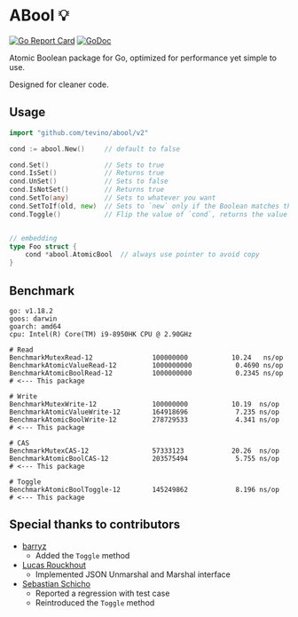 # ABool :bulb:

[![Go Report Card](https://goreportcard.com/badge/github.com/tevino/abool)](https://goreportcard.com/report/github.com/tevino/abool)
[![GoDoc](https://godoc.org/github.com/tevino/abool?status.svg)](https://godoc.org/github.com/tevino/abool)

Atomic Boolean package for Go, optimized for performance yet simple to use.

Designed for cleaner code.

## Usage

```go
import "github.com/tevino/abool/v2"

cond := abool.New()     // default to false

cond.Set()              // Sets to true
cond.IsSet()            // Returns true
cond.UnSet()            // Sets to false
cond.IsNotSet()         // Returns true
cond.SetTo(any)         // Sets to whatever you want
cond.SetToIf(old, new)  // Sets to `new` only if the Boolean matches the `old`, returns whether succeeded
cond.Toggle()           // Flip the value of `cond`, returns the value before flipping


// embedding
type Foo struct {
    cond *abool.AtomicBool  // always use pointer to avoid copy
}
```

## Benchmark

```
go: v1.18.2
goos: darwin
goarch: amd64
cpu: Intel(R) Core(TM) i9-8950HK CPU @ 2.90GHz

# Read
BenchmarkMutexRead-12           	100000000	        10.24   ns/op
BenchmarkAtomicValueRead-12     	1000000000	         0.4690 ns/op
BenchmarkAtomicBoolRead-12      	1000000000	         0.2345 ns/op  # <--- This package

# Write
BenchmarkMutexWrite-12          	100000000	        10.19  ns/op
BenchmarkAtomicValueWrite-12    	164918696	         7.235 ns/op
BenchmarkAtomicBoolWrite-12     	278729533	         4.341 ns/op  # <--- This package

# CAS
BenchmarkMutexCAS-12            	57333123	        20.26  ns/op
BenchmarkAtomicBoolCAS-12       	203575494	         5.755 ns/op  # <--- This package

# Toggle
BenchmarkAtomicBoolToggle-12    	145249862	         8.196 ns/op  # <--- This package
```

## Special thanks to contributors

- [barryz](https://github.com/barryz)
  - Added the `Toggle` method
- [Lucas Rouckhout](https://github.com/LucasRouckhout)
  - Implemented JSON Unmarshal and Marshal interface
- [Sebastian Schicho](https://github.com/schicho)
  - Reported a regression with test case
  - Reintroduced the `Toggle` method
